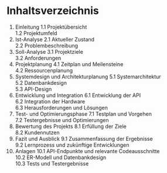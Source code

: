 # Inhaltsverzeichnis

1. Einleitung
   1.1 Projektübersicht  
   1.2 Projektumfeld  
2. Ist-Analyse
   2.1 Aktueller Zustand  
   2.2 Problembeschreibung  
3. Soll-Analyse
   3.1 Projektziele  
   3.2 Anforderungen  
4. Projektplanung
   4.1 Zeitplan und Meilensteine  
   4.2 Ressourcenplanung  
5. Systemdesign und Architekturplanung
   5.1 Systemarchitektur  
   5.2 Datenbankdesign  
   5.3 API-Design  
6. Entwicklung und Integration
   6.1 Entwicklung der API  
   6.2 Integration der Hardware  
   6.3 Herausforderungen und Lösungen  
7. Test- und Optimierungsphase
   7.1 Testplan und Vorgehen  
   7.2 Testergebnisse und Optimierungen  
8. Bewertung des Projekts
   8.1 Erfüllung der Ziele  
   8.2 Kundennutzen  
9. Fazit und Ausblick
   9.1 Zusammenfassung der Ergebnisse  
   9.2 Lernprozess und zukünftige Entwicklungen  
10. Anlagen
    10.1 API-Endpunkte und relevante Codeausschnitte  
    10.2 ER-Modell und Datenbankdesign  
    10.3 Tests und Testergebnisse  
